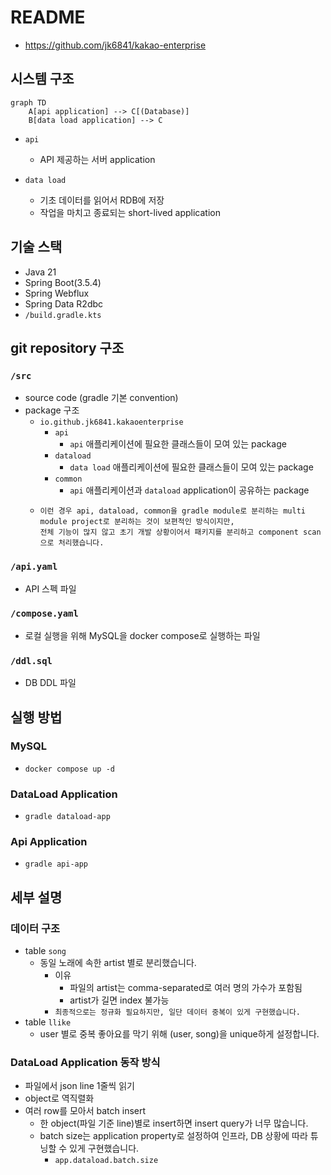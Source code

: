 # README
- https://github.com/jk6841/kakao-enterprise

## 시스템 구조
```mermaid
graph TD
    A[api application] --> C[(Database)]
    B[data load application] --> C
```
- `api`
    - API 제공하는 서버 application

- `data load`
  - 기초 데이터를 읽어서 RDB에 저장
  - 작업을 마치고 종료되는 short-lived application

## 기술 스택
- Java 21
- Spring Boot(3.5.4)
- Spring Webflux
- Spring Data R2dbc
- `/build.gradle.kts`

## git repository 구조
### `/src`
- source code (gradle 기본 convention)
- package 구조
  - `io.github.jk6841.kakaoenterprise`
    - `api`
      - `api` 애플리케이션에 필요한 클래스들이 모여 있는 package
    - `dataload`
      - `data load` 애플리케이션에 필요한 클래스들이 모여 있는 package
    - `common`
      - `api` 애플리케이션과 `dataload` application이 공유하는 package
  - ```
    이런 경우 api, dataload, common을 gradle module로 분리하는 multi module project로 분리하는 것이 보편적인 방식이지만, 
    전체 기능이 많지 않고 초기 개발 상황이어서 패키지를 분리하고 component scan으로 처리했습니다.
    ```

### `/api.yaml`
- API 스펙 파일

### `/compose.yaml`
- 로컬 실행을 위해 MySQL을 docker compose로 실행하는 파일

### `/ddl.sql`
- DB DDL 파일

## 실행 방법
### MySQL
- ```shell
  docker compose up -d
  ```
  
### DataLoad Application
- ```shell
  gradle dataload-app
  ```
  

### Api Application
- ```shell
  gradle api-app
  ```

## 세부 설명
### 데이터 구조
- table `song`
  - 동일 노래에 속한 artist 별로 분리했습니다.
    - 이유
      - 파일의 artist는 comma-separated로 여러 명의 가수가 포함됨
      - artist가 길면 index 불가능
    - `최종적으로는 정규화 필요하지만, 일단 데이터 중복이 있게 구현했습니다.`
- table `llike`
  - user 별로 중복 좋아요를 막기 위해 (user, song)을 unique하게 설정합니다.

### DataLoad Application 동작 방식
- 파일에서 json line 1줄씩 읽기
- object로 역직렬화
- 여러 row를 모아서 batch insert
  - 한 object(파일 기준 line)별로 insert하면 insert query가 너무 많습니다.
  - batch size는 application property로 설정하여 인프라, DB 상황에 따라 튜닝할 수 있게 구현했습니다.
    - `app.dataload.batch.size`
